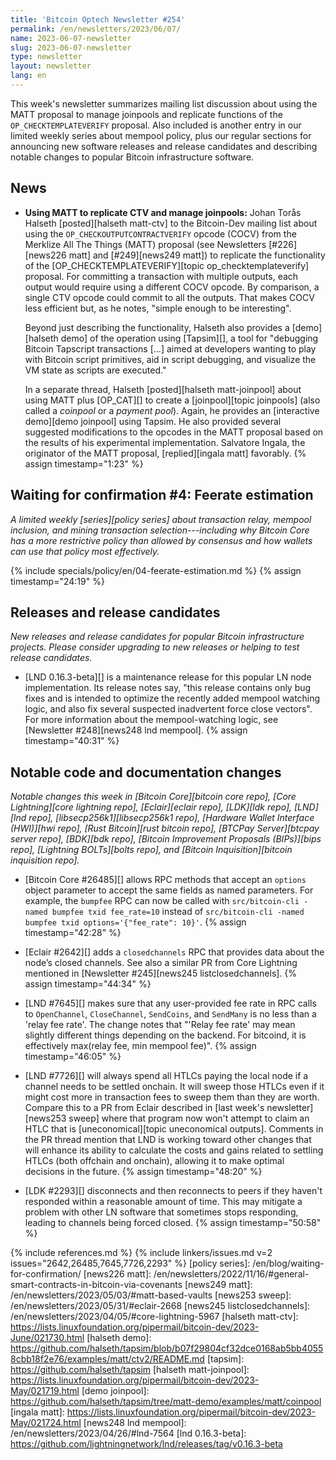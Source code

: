 ```yaml
---
title: 'Bitcoin Optech Newsletter #254'
permalink: /en/newsletters/2023/06/07/
name: 2023-06-07-newsletter
slug: 2023-06-07-newsletter
type: newsletter
layout: newsletter
lang: en
---
```

This week's newsletter summarizes mailing list discussion about using
the MATT proposal to manage joinpools and replicate functions of the
`OP_CHECKTEMPLATEVERIFY` proposal.  Also included is another entry in
our limited weekly series about mempool policy, plus our regular
sections for announcing new software releases and release candidates and
describing notable changes to popular Bitcoin infrastructure software.

## News

- **Using MATT to replicate CTV and manage joinpools:** Johan Torås
  Halseth [posted][halseth matt-ctv] to the Bitcoin-Dev mailing list
  about using the `OP_CHECKOUTPUTCONTRACTVERIFY` opcode (COCV) from the
  Merklize All The Things (MATT) proposal (see Newsletters
  [#226][news226 matt] and [#249][news249 matt]) to replicate the
  functionality of the [OP_CHECKTEMPLATEVERIFY][topic
  op_checktemplateverify] proposal.  For committing a transaction with
  multiple outputs, each output would require using a different COCV
  opcode.  By comparison, a single CTV opcode could commit to all the
  outputs.  That makes COCV less efficient but, as he notes, "simple
  enough to be interesting".

    Beyond just describing the functionality, Halseth also provides a
    [demo][halseth demo] of the operation using [Tapsim][], a tool for
    "debugging Bitcoin Tapscript transactions [...] aimed at developers
    wanting to play with Bitcoin script primitives, aid in script
    debugging, and visualize the VM state as scripts are executed."

    In a separate thread, Halseth [posted][halseth matt-joinpool] about
    using MATT plus [OP_CAT][] to create a [joinpool][topic joinpools]
    (also called a _coinpool_ or a _payment pool_).  Again, he provides
    an [interactive demo][demo joinpool] using Tapsim.  He also provided
    several suggested modifications to the opcodes in the MATT proposal
    based on the results of his experimental implementation.   Salvatore
    Ingala, the originator of the MATT proposal, [replied][ingala matt]
    favorably. {% assign timestamp="1:23" %}

## Waiting for confirmation #4: Feerate estimation

_A limited weekly [series][policy series] about transaction relay,
mempool inclusion, and mining transaction selection---including why
Bitcoin Core has a more restrictive policy than allowed by consensus and
how wallets can use that policy most effectively._

{% include specials/policy/en/04-feerate-estimation.md %} {% assign timestamp="24:19" %}

## Releases and release candidates

*New releases and release candidates for popular Bitcoin infrastructure
projects.  Please consider upgrading to new releases or helping to test
release candidates.*

- [LND 0.16.3-beta][] is a maintenance release for this popular LN node
  implementation.  Its release notes say, "this release contains only
  bug fixes and is intended to optimize the recently added mempool
  watching logic, and also fix several suspected inadvertent force close
  vectors".  For more information about the mempool-watching logic, see
  [Newsletter #248][news248 lnd mempool]. {% assign timestamp="40:31" %}

## Notable code and documentation changes

*Notable changes this week in [Bitcoin Core][bitcoin core repo], [Core
Lightning][core lightning repo], [Eclair][eclair repo], [LDK][ldk repo],
[LND][lnd repo], [libsecp256k1][libsecp256k1 repo], [Hardware Wallet
Interface (HWI)][hwi repo], [Rust Bitcoin][rust bitcoin repo], [BTCPay
Server][btcpay server repo], [BDK][bdk repo], [Bitcoin Improvement
Proposals (BIPs)][bips repo], [Lightning BOLTs][bolts repo], and
[Bitcoin Inquisition][bitcoin inquisition repo].*

- [Bitcoin Core #26485][] allows RPC methods that accept an `options`
  object parameter to accept the same fields as named parameters.
  For example, the `bumpfee` RPC can now be called with
  `src/bitcoin-cli -named bumpfee txid fee_rate=10` instead of
  `src/bitcoin-cli -named bumpfee txid options='{"fee_rate": 10}'`. {% assign timestamp="42:28" %}

- [Eclair #2642][] adds a `closedchannels` RPC  that provides data
  about the node’s closed channels.  See also a similar PR from Core
  Lightning mentioned in [Newsletter #245][news245 listclosedchannels]. {% assign timestamp="44:34" %}

- [LND #7645][] makes sure that any user-provided fee rate in RPC calls to
  `OpenChannel`, `CloseChannel`, `SendCoins`, and `SendMany`
  is no less than a 'relay fee rate'. The change notes that "'Relay fee rate' may
  mean slightly different things depending on the backend. For bitcoind, it is
  effectively max(relay fee, min mempool fee)". {% assign timestamp="46:05" %}

- [LND #7726][] will always spend all HTLCs paying the local node if a
  channel needs to be settled onchain.  It will sweep those HTLCs even
  if it might cost more in transaction fees to sweep them than they are
  worth.  Compare this to a PR from Eclair described in [last week's
  newsletter][news253 sweep] where that program now won't attempt to
  claim an HTLC that is [uneconomical][topic uneconomical outputs].
  Comments in the PR thread mention that LND is working toward other
  changes that will enhance its ability to calculate the costs and gains
  related to settling HTLCs (both offchain and onchain), allowing it to
  make optimal decisions in the future. {% assign timestamp="48:20" %}

- [LDK #2293][] disconnects and then reconnects to peers if they haven't
  responded within a reasonable amount of time.  This may mitigate a
  problem with other LN software that sometimes stops responding,
  leading to channels being forced closed. {% assign timestamp="50:58" %}

{% include references.md %}
{% include linkers/issues.md v=2 issues="2642,26485,7645,7726,2293" %}
[policy series]: /en/blog/waiting-for-confirmation/
[news226 matt]: /en/newsletters/2022/11/16/#general-smart-contracts-in-bitcoin-via-covenants
[news249 matt]: /en/newsletters/2023/05/03/#matt-based-vaults
[news253 sweep]: /en/newsletters/2023/05/31/#eclair-2668
[news245 listclosedchannels]: /en/newsletters/2023/04/05/#core-lightning-5967
[halseth matt-ctv]: https://lists.linuxfoundation.org/pipermail/bitcoin-dev/2023-June/021730.html
[halseth demo]: https://github.com/halseth/tapsim/blob/b07f29804cf32dce0168ab5bb40558cbb18f2e76/examples/matt/ctv2/README.md
[tapsim]: https://github.com/halseth/tapsim
[halseth matt-joinpool]: https://lists.linuxfoundation.org/pipermail/bitcoin-dev/2023-May/021719.html
[demo joinpool]: https://github.com/halseth/tapsim/tree/matt-demo/examples/matt/coinpool
[ingala matt]: https://lists.linuxfoundation.org/pipermail/bitcoin-dev/2023-May/021724.html
[news248 lnd mempool]: /en/newsletters/2023/04/26/#lnd-7564
[lnd 0.16.3-beta]: https://github.com/lightningnetwork/lnd/releases/tag/v0.16.3-beta
